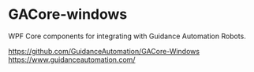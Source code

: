 # GACore-windows

WPF Core components for integrating with Guidance Automation Robots.

https://github.com/GuidanceAutomation/GACore-Windows
https://www.guidanceautomation.com/
